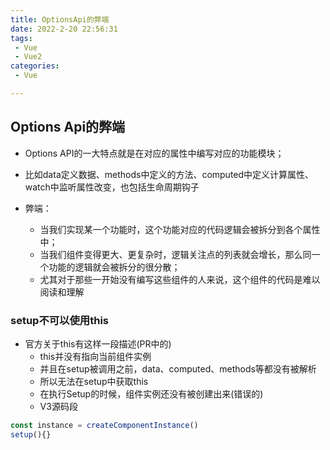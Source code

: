 ```yaml
---
title: OptionsApi的弊端
date: 2022-2-20 22:56:31
tags:
 - Vue
 - Vue2
categories:
 - Vue

---
```


## Options Api的弊端

* Options API的一大特点就是在对应的属性中编写对应的功能模块；
* 比如data定义数据、methods中定义的方法、computed中定义计算属性、watch中监听属性改变，也包括生命周期钩子

* 弊端：
  - 当我们实现某一个功能时，这个功能对应的代码逻辑会被拆分到各个属性中；
  - 当我们组件变得更大、更复杂时，逻辑关注点的列表就会增长，那么同一个功能的逻辑就会被拆分的很分散；
  - 尤其对于那些一开始没有编写这些组件的人来说，这个组件的代码是难以阅读和理解

### setup不可以使用this

* 官方关于this有这样一段描述(PR中的)
  - this并没有指向当前组件实例
  - 并且在setup被调用之前，data、computed、methods等都没有被解析
  - 所以无法在setup中获取this
  - 在执行Setup的时候，组件实例还没有被创建出来(错误的)
  - V3源码段
```js
const instance = createComponentInstance()
setup(){}
```

